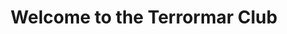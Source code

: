 ---
title : "Welcome to the Terrormar Club"
# full screen navigation
first_name : "Terrormar"
last_name : "Club"
bg_image : "images/slider/Alderney1.jpg"
# animated text loop
occupations:
- "Du pain .."
- "Du vin .."
- "Du boursin."

# slider background image loop
slider_images:
- "images/slider/Alderney1.jpg"
- "images/slider/Alderney2.jpg"
- "images/slider/Alderney3.jpg"
- "images/slider/Alderney4.jpg"
- "images/slider/Alderney5.jpg"
- "images/slider/Alderney6.jpg"
- "images/slider/Alderney7.jpg"
- "images/slider/Alderney8.jpg"
- "images/slider/Alderney9.jpg"
- "images/slider/Alderney10.jpg"
- "images/slider/Alderney11.jpg"
- "images/slider/Alderney12.jpg"
- "images/slider/Alderney13.jpg"
- "images/slider/Alderney14.jpg"
- "images/slider/Alderney15.jpg"
- "images/slider/Alderney16.jpg"
- "images/slider/Alderney17.jpg"
- "images/slider/Alderney18.jpg"
- "images/slider/Alderney19.jpg"
- "images/slider/Alderney20.jpg"
- "images/slider/Alderney21.jpg"
- "images/slider/Alderney22.jpg"
- "images/slider/Alderney23.jpg"
- "images/slider/Alderney24.jpg"
- "images/slider/Alderney25.jpg"
- "images/slider/Alderney26.jpg"
- "images/slider/Alderney27.jpg"
- "images/slider/Alderney28.jpg"
- "images/slider/Alderney29.jpg"
- "images/slider/Alderney30.jpg"
- "images/slider/Alderney31.jpg"
- "images/slider/Alderney32.jpg"
- "images/slider/Alderney33.jpg"
- "images/slider/Alderney34.jpg"
- "images/slider/Alderney35.jpg"
- "images/slider/Alderney36.jpg"
- "images/slider/Alderney37.jpg"
- "images/slider/Alderney38.jpg"
- "images/slider/Alderney39.jpg"
- "images/slider/Alderney40.jpg"
- "images/slider/Alderney41.jpg"
- "images/slider/Alderney42.jpg"
- "images/slider/Alderney43.jpg"
- "images/slider/Alderney44.jpg"
- "images/slider/Alderney45.jpg"
- "images/slider/Alderney46.jpg"
- "images/slider/Alderney47.jpg"
- "images/slider/Alderney48.jpg"
- "images/slider/Alderney49.jpg"
- "images/slider/Alderney50.jpg"
- "images/slider/Alderney51.jpg"
- "images/slider/Alderney52.jpg"
- "images/slider/Alderney53.jpg"
- "images/slider/Alderney54.jpg"
- "images/slider/Alderney55.jpg"
- "images/slider/Alderney56.jpg"
- "images/slider/Alderney57.jpg"
- "images/slider/Alderney58.jpg"
- "images/slider/Alderney59.jpg"
- "images/slider/Alderney60.jpg"
- "images/slider/Alderney61.jpg"
- "images/slider/Alderney62.jpg"
- "images/slider/Alderney63.jpg"
- "images/slider/Alderney64.jpg"

# button
button:
  enable : true
  label : "CONTACT US"
  link : "#contact"


# custom style
custom_class: "" 
custom_attributes: "" 
custom_css: ""

---